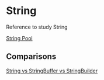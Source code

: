 # String 

Reference to study String

[String Pool](https://www.edureka.co/blog/java-string-pool/)


## Comparisons

[String vs StringBuffer vs StringBuilder](https://www.edureka.co/blog/string-vs-stringbuffer-vs-stringbuilder/)